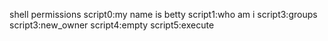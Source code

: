 shell permissions
script0:my name is betty
script1:who am i
script3:groups
script3:new_owner
script4:empty
script5:execute
